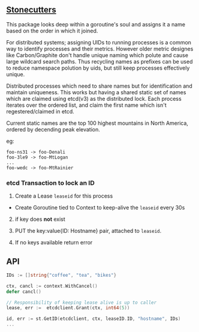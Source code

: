 [Stonecutters](https://youtu.be/HmEtR17A6ck?t=2m55s)
------------

This package looks deep within a goroutine's soul and assigns it a name based on the order in which it joined.

For distributed systems; assigning UIDs to running processes is a common way to identify processes and their metrics. However older metric designes like Carbon/Graphite don't handle unique naming which polute and cause large wildcard search paths. Thus recycling names as prefixes can be used to reduce namespace polution by uids, but still keep processes effectively unique. 

Distributed processes which need to share names but for identification and maintain uniqueness. This works but having a shared static set of names which are claimed using etcd(v3) as the distributed lock. Each process iterates over the ordered list, and claim the first name which isn't regestered/claimed in etcd.

Current static names are the top 100 highest mountains in North America, ordered by decending peak elevation.

eg:

```
foo-ns31 -> foo-Denali
foo-3le9 -> foo-MtLogan
...
foo-wedc -> foo-MtRainier
```

### etcd Transaction to lock an ID
1. Create a Lease `leaseid` for this process
 * Create Goroutine tied to Context to keep-alive the `leaseid` every 30s

2. if key does **not** exist 
3. PUT the key:value{ID: Hostname} pair, attached to `leaseid`. 

4. If no keys available return error

## API

```go
IDs := []string{"coffee", "tea", "bikes"}

ctx, cancl := context.WithCancel()
defer cancl()

// Responsibility of keeping lease alive is up to caller
lease, err :=  etcdclient.Grant(ctx, int64(5))

id, err := st.GetID(etcdclient, ctx, leaseID.ID, "hostname", IDs)
...
```

